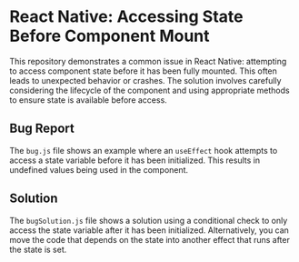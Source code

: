 # React Native: Accessing State Before Component Mount

This repository demonstrates a common issue in React Native: attempting to access component state before it has been fully mounted. This often leads to unexpected behavior or crashes.  The solution involves carefully considering the lifecycle of the component and using appropriate methods to ensure state is available before access.

## Bug Report

The `bug.js` file shows an example where an `useEffect` hook attempts to access a state variable before it has been initialized. This results in undefined values being used in the component.

## Solution

The `bugSolution.js` file shows a solution using a conditional check to only access the state variable after it has been initialized.  Alternatively, you can move the code that depends on the state into another effect that runs after the state is set. 